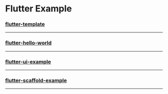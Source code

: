 # Flutter Example

### [flutter-template](https://github.com/lucifel20/flutter-template)
---------------------------------------
### [flutter-hello-world](https://github.com/lucifel20/flutter-hello-world)
---------------------------------------
### [flutter-ui-example](https://github.com/lucifel20/flutter-ui-example)
---------------------------------------
### [flutter-scaffold-example](https://github.com/lucifel20/flutter-scaffold-example)
---------------------------------------

